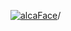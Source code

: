 [![alcaFace](https://camo.githubusercontent.com/2ee094c4af74cb0ec2e19388fccfb809837623e3/68747470733a2f2f7374617469632d63646e2e6a74766e772e6e65742f656d6f7469636f6e732f76312f3332383632362f312e30)](https://twitch.tv/Alca)/

<!--
# My "Popular" CodePens

<table>
	<tr>
		<th></th>
		<th>Title</th>
		<th>Last updated</th>
	</tr>
	<tr>
		<td><a href="https://codepen.io/Alca/pen/VwBPKqX" rel="nofollow"><img src="https://codepen.io/alca/pen/VwBPKqX/image/default.png" width="100" height="56.25"></a></td>
		<td><a href="https://codepen.io/Alca/pen/VwBPKqX" rel="nofollow">Genuary 2023 - 2  - Made in 1...</a></td>
		<td>Jan 8, 2023</td>
	</tr>
	<tr>
		<td><a href="https://codepen.io/Alca/pen/RwBodKR" rel="nofollow"><img src="https://codepen.io/alca/pen/RwBodKR/image/default.png" width="100" height="56.25"></a></td>
		<td><a href="https://codepen.io/Alca/pen/RwBodKR" rel="nofollow">A Pen by Jacob Foster</a></td>
		<td>Jan 7, 2023</td>
	</tr>
	<tr>
		<td><a href="https://codepen.io/Alca/pen/bGjBbxq" rel="nofollow"><img src="https://codepen.io/alca/pen/bGjBbxq/image/default.png" width="100" height="56.25"></a></td>
		<td><a href="https://codepen.io/Alca/pen/bGjBbxq" rel="nofollow">Simple Spring Animation</a></td>
		<td>Jan 6, 2023</td>
	</tr>
	<tr>
		<td><a href="https://codepen.io/Alca/pen/oNMzRPK" rel="nofollow"><img src="https://codepen.io/alca/pen/oNMzRPK/image/default.png" width="100" height="56.25"></a></td>
		<td><a href="https://codepen.io/Alca/pen/oNMzRPK" rel="nofollow">A Pen by Jacob Foster</a></td>
		<td>Jan 5, 2023</td>
	</tr>
	<tr>
		<td><a href="https://codepen.io/Alca/pen/WNKGRez" rel="nofollow"><img src="https://codepen.io/alca/pen/WNKGRez/image/default.png" width="100" height="56.25"></a></td>
		<td><a href="https://codepen.io/Alca/pen/WNKGRez" rel="nofollow">A Pen by Jacob Foster</a></td>
		<td>Jan 4, 2023</td>
	</tr>
	<tr>
		<td><a href="https://codepen.io/Alca/pen/rNrLwLN" rel="nofollow"><img src="https://codepen.io/alca/pen/rNrLwLN/image/default.png" width="100" height="56.25"></a></td>
		<td><a href="https://codepen.io/Alca/pen/rNrLwLN" rel="nofollow">Custom Puzzle</a></td>
		<td>Jan 2, 2023</td>
	</tr>
	<tr>
		<td><a href="https://codepen.io/Alca/pen/yLqJbpq" rel="nofollow"><img src="https://codepen.io/alca/pen/yLqJbpq/image/default.png" width="100" height="56.25"></a></td>
		<td><a href="https://codepen.io/Alca/pen/yLqJbpq" rel="nofollow">Difficult Square Rainbow Puzz...</a></td>
		<td>Jan 5, 2023</td>
	</tr>
	<tr>
		<td><a href="https://codepen.io/Alca/pen/RwBRpJz" rel="nofollow"><img src="https://codepen.io/alca/pen/RwBRpJz/image/default.png" width="100" height="56.25"></a></td>
		<td><a href="https://codepen.io/Alca/pen/RwBRpJz" rel="nofollow">Custom Puzzle</a></td>
		<td>Jan 2, 2023</td>
	</tr>
	<tr>
		<td><a href="https://codepen.io/Alca/pen/JjBKYOW" rel="nofollow"><img src="https://codepen.io/alca/pen/JjBKYOW/image/default.png" width="100" height="56.25"></a></td>
		<td><a href="https://codepen.io/Alca/pen/JjBKYOW" rel="nofollow">A Pen by Jacob Foster</a></td>
		<td>Jan 1, 2023</td>
	</tr>
	<tr>
		<td><a href="https://codepen.io/Alca/pen/MWByxGa" rel="nofollow"><img src="https://codepen.io/alca/pen/MWByxGa/image/default.png" width="100" height="56.25"></a></td>
		<td><a href="https://codepen.io/Alca/pen/MWByxGa" rel="nofollow">Twitch Following Count</a></td>
		<td>Dec 31, 2022</td>
	</tr>
</table>

---

###### Last updated: Mon, 09 Jan 2023 05:01:36 GMT
-->
